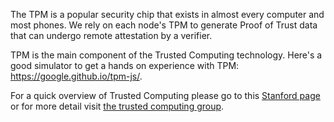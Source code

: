 The TPM is a popular security chip that exists in almost every computer and most phones. We rely on each node's TPM to generate Proof of Trust data that can undergo remote attestation by a verifier.

TPM is the main component of the Trusted Computing technology. Here's a good simulator to get a hands on experience with TPM: https://google.github.io/tpm-js/. 

For a quick overview of Trusted Computing please go to this [Stanford page](https://cs.stanford.edu/people/eroberts/cs201/projects/trusted-computing/what.html) or for more detail visit [the trusted computing group](https://trustedcomputinggroup.org/).
